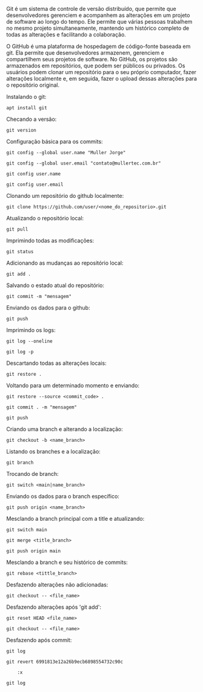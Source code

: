 Git é um sistema de controle de versão distribuído, que permite que desenvolvedores gerenciem e acompanhem as alterações em um projeto de software ao longo do tempo. Ele permite que várias pessoas trabalhem no mesmo projeto simultaneamente, mantendo um histórico completo de todas as alterações e facilitando a colaboração.

O GitHub é uma plataforma de hospedagem de código-fonte baseada em git. Ela permite que desenvolvedores armazenem, gerenciem e compartilhem seus projetos de software. No GitHub, os projetos são armazenados em repositórios, que podem ser públicos ou privados. Os usuários podem clonar um repositório para o seu próprio computador, fazer alterações localmente e, em seguida, fazer o upload dessas alterações para o repositório original.

Instalando o git:

	apt install git

Checando a versão:

	git version

Configuração básica para os commits:

	git config --global user.name "Muller Jorge"

	git config --global user.email "contato@mullertec.com.br"

	git config user.name

	git config user.email

Clonando um repositório do github localmente:

	git clone https://github.com/user/<nome_do_repositorio>.git

Atualizando o repositório local:

	git pull

Imprimindo todas as modificações:

	git status

Adicionando as mudanças ao repositório local:

	git add .

Salvando o estado atual do repositório:

	git commit -m "mensagem"

Enviando os dados para o github:

	git push

Imprimindo os logs:

	git log --oneline

	git log -p

Descartando todas as alterações locais:

	git restore .

Voltando para um determinado momento e enviando:

	git restore --source <commit_code> .

	git commit . -m "mensagem"
	
	git push

Criando uma branch e alterando a localização:

	git checkout -b <name_branch>

Listando os branches e a localização:

	git branch

Trocando de branch:

	git switch <main|name_branch>

Enviando os dados para o branch específico:

	git push origin <name_branch>

Mesclando a branch principal com a title e atualizando:

	git switch main

	git merge <title_branch>

	git push origin main

Mesclando a branch e seu histórico de commits:

	git rebase <tittle_branch>

Desfazendo alterações não adicionadas:

	git checkout -- <file_name>

Desfazendo alterações após 'git add':

	git reset HEAD <file_name>

	git checkout -- <file_name>

Desfazendo após commit:

	git log

	git revert 6991813e12a26b9ecb6898554732c90c

		:x

	git log